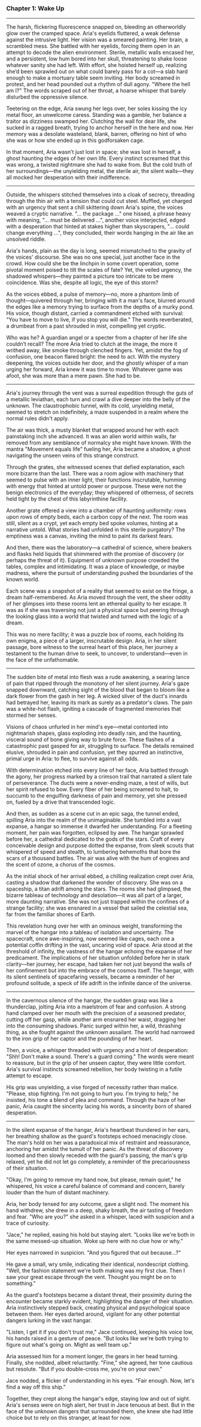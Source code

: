 ### Chapter 1: Wake Up

---

The harsh, flickering fluorescence snapped on, bleeding an otherworldly glow over the cramped space. Aria's eyelids fluttered, a weak defense against the intrusive light. Her vision was a smeared painting. Her brain, a scrambled mess. She battled with her eyelids, forcing them open in an attempt to decode the alien environment. Sterile, metallic walls encased her, and a persistent, low hum bored into her skull, threatening to shake loose whatever sanity she had left. With effort, she hoisted herself up, realizing she’d been sprawled out on what could barely pass for a cot—a slab hard enough to make a mortuary table seem inviting. Her body screamed in protest, and her head pounded out a rhythm of dull agony. "Where the hell am I?" The words scraped out of her throat, a hoarse whisper that barely disturbed the oppressive silence.

Teetering on the edge, Aria swung her legs over, her soles kissing the icy metal floor, an unwelcome caress. Standing was a gamble, her balance a traitor as dizziness swamped her. Clutching the wall for dear life, she sucked in a ragged breath, trying to anchor herself in the here and now. Her memory was a desolate wasteland, blank, barren, offering no hint of who she was or how she ended up in this godforsaken cage.

In that moment, Aria wasn’t just lost in space; she was lost in herself, a ghost haunting the edges of her own life. Every instinct screamed that this was wrong, a twisted nightmare she had to wake from. But the cold truth of her surroundings—the unyielding metal, the sterile air, the silent walls—they all mocked her desperation with their indifference.


---


Outside, the whispers stitched themselves into a cloak of secrecy, threading through the thin air with a tension that could cut steel. Muffled, yet charged with an urgency that sent a chill skittering down Aria's spine, the voices weaved a cryptic narrative. "... the package ..." one hissed, a phrase heavy with meaning, "... must be delivered ...", another voice interjected, edged with a desperation that hinted at stakes higher than skyscrapers, "... could change everything ...", they concluded, their words hanging in the air like an unsolved riddle.

Aria's hands, plain as the day is long, seemed mismatched to the gravity of the voices' discourse. She was no one special, just another face in the crowd. How could she be the linchpin in some covert operation, some pivotal moment poised to tilt the scales of fate? Yet, the veiled urgency, the shadowed whispers—they painted a picture too intricate to be mere coincidence. Was she, despite all logic, the eye of this storm?

As the voices ebbed, a pulse of memory—no, more a phantom limb of thought—quivered through her, bringing with it a man's face, blurred around the edges like a memory trying to surface from the depths of a murky pond. His voice, though distant, carried a commandment etched with survival: "You have to move to live, if you stop you will die." The words reverberated, a drumbeat from a past shrouded in mist, compelling yet cryptic.

Who was he? A guardian angel or a specter from a chapter of her life she couldn’t recall? The more Aria tried to clutch at the image, the more it writhed away, like smoke through clenched fingers. Yet, amidst the fog of confusion, one beacon flared bright: the need to act. With the mystery deepening, the voices outside her door, and the ghostly whisper of a man urging her forward, Aria knew it was time to move. Whatever game was afoot, she was more than a mere pawn. She had to be.


---


Aria's journey through the vent was a surreal expedition through the guts of a metallic leviathan, each turn and crawl a dive deeper into the belly of the unknown. The claustrophobic tunnel, with its cold, unyielding metal, seemed to stretch on indefinitely, a maze suspended in a realm where the normal rules didn't apply.

The air was thick, a musty blanket that wrapped around her with each painstaking inch she advanced. It was an alien world within walls, far removed from any semblance of normalcy she might have known. With the mantra "Movement equals life" fueling her, Aria became a shadow, a ghost navigating the unseen veins of this strange construct.

Through the grates, she witnessed scenes that defied explanation, each more bizarre than the last. There was a room aglow with machinery that seemed to pulse with an inner light, their functions inscrutable, humming with energy that hinted at untold power or purpose. These were not the benign electronics of the everyday; they whispered of otherness, of secrets held tight by the chest of this labyrinthine facility.

Another grate offered a view into a chamber of haunting uniformity: rows upon rows of empty beds, each a carbon copy of the next. The room was still, silent as a crypt, yet each empty bed spoke volumes, hinting at a narrative untold. What stories had unfolded in this sterile purgatory? The emptiness was a canvas, inviting the mind to paint its darkest fears.

And then, there was the laboratory—a cathedral of science, where beakers and flasks held liquids that shimmered with the promise of discovery (or perhaps the threat of it). Equipment of unknown purpose crowded the tables, complex and intimidating. It was a place of knowledge, or maybe madness, where the pursuit of understanding pushed the boundaries of the known world.

Each scene was a snapshot of a reality that seemed to exist on the fringe, a dream half-remembered. As Aria moved through the vent, the sheer oddity of her glimpses into these rooms lent an ethereal quality to her escape. It was as if she was traversing not just a physical space but peering through the looking glass into a world that twisted and turned with the logic of a dream.

This was no mere facility; it was a puzzle box of rooms, each holding its own enigma, a piece of a larger, inscrutable design. Aria, in her silent passage, bore witness to the surreal heart of this place, her journey a testament to the human drive to seek, to uncover, to understand—even in the face of the unfathomable.


---


The sudden bite of metal into flesh was a rude awakening, a searing lance of pain that ripped through the monotony of her silent journey. Aria's gaze snapped downward, catching sight of the blood that began to bloom like a dark flower from the gash in her leg. A wicked sliver of the duct's innards had betrayed her, leaving its mark as surely as a predator's claws. The pain was a white-hot flash, igniting a cascade of fragmented memories that stormed her senses.

Visions of chaos unfurled in her mind's eye—metal contorted into nightmarish shapes, glass exploding into deadly rain, and the haunting, visceral sound of bone giving way to brute force. These flashes of a catastrophic past gasped for air, struggling to surface. The details remained elusive, shrouded in pain and confusion, yet they spurred an instinctive, primal urge in Aria: to flee, to survive against all odds.

With determination etched into every line of her face, Aria battled through the agony, her progress marked by a crimson trail that narrated a silent tale of perseverance. The ducts were a never-ending maze, a test of wills, but her spirit refused to bow. Every fiber of her being screamed to halt, to succumb to the engulfing darkness of pain and memory, yet she pressed on, fueled by a drive that transcended logic.

And then, as sudden as a scene cut in an epic saga, the tunnel ended, spilling Aria into the realm of the unimaginable. She tumbled into a vast expanse, a hangar so immense it dwarfed her understanding. For a fleeting moment, her pain was forgotten, eclipsed by awe. The hangar sprawled before her, a cathedral dedicated to the gods of the stars. Craft of every conceivable design and purpose dotted the expanse, from sleek scouts that whispered of speed and stealth, to lumbering behemoths that bore the scars of a thousand battles. The air was alive with the hum of engines and the scent of ozone, a chorus of the cosmos.

As the initial shock of her arrival ebbed, a chilling realization crept over Aria, casting a shadow that darkened the wonder of discovery. She was on a spaceship, a titan adrift among the stars. The rooms she had glimpsed, the bizarre tableau of technology and desolation—it was all part of a larger, more daunting narrative. She was not just trapped within the confines of a strange facility; she was ensnared in a vessel that sailed the celestial sea, far from the familiar shores of Earth.

This revelation hung over her with an ominous weight, transforming the marvel of the hangar into a tableau of isolation and uncertainty. The spacecraft, once awe-inspiring, now seemed like cages, each one a potential coffin drifting in the vast, uncaring void of space. Aria stood at the threshold of infinity, the vastness of the hangar echoing the expanse of her predicament. The implications of her situation unfolded before her in stark clarity—her journey, her escape, had taken her not just beyond the walls of her confinement but into the embrace of the cosmos itself. The hangar, with its silent sentinels of spacefaring vessels, became a reminder of her profound solitude, a speck of life adrift in the infinite dance of the universe.


---


In the cavernous silence of the hangar, the sudden grasp was like a thunderclap, jolting Aria into a maelstrom of fear and confusion. A strong hand clamped over her mouth with the precision of a seasoned predator, cutting off her gasp, while another arm ensnared her waist, dragging her into the consuming shadows. Panic surged within her, a wild, thrashing thing, as she fought against the unknown assailant. The world had narrowed to the iron grip of her captor and the pounding of her heart.

Then, a voice, a whisper threaded with urgency and a hint of desperation: "Shh! Don't make a sound. There's a guard coming." The words were meant to reassure, but in the grip of her unseen captor, they were little comfort. Aria's survival instincts screamed rebellion, her body twisting in a futile attempt to escape.

His grip was unyielding, a vise forged of necessity rather than malice. "Please, stop fighting. I'm not going to hurt you. I'm trying to help," he insisted, his tone a blend of plea and command. Through the haze of her panic, Aria caught the sincerity lacing his words, a sincerity born of shared desperation.


---


In the silent expanse of the hangar, Aria's heartbeat thundered in her ears, her breathing shallow as the guard's footsteps echoed menacingly close. The man's hold on her was a paradoxical mix of restraint and reassurance, anchoring her amidst the tumult of her panic. As the threat of discovery loomed and then slowly receded with the guard's passing, the man's grip relaxed, yet he did not let go completely, a reminder of the precariousness of their situation.

"Okay, I'm going to remove my hand now, but please, remain quiet," he whispered, his voice a careful balance of command and concern, barely louder than the hum of distant machinery.

Aria, her body tensed for any outcome, gave a slight nod. The moment his hand withdrew, she drew in a deep, shaky breath, the air tasting of freedom and fear. "Who are you?" she asked in a whisper, laced with suspicion and a trace of curiosity.

"Jace," he replied, easing his hold but staying alert. "Looks like we're both in the same messed-up situation. Woke up here with no clue how or why."

Her eyes narrowed in suspicion. "And you figured that out because...?"

He gave a small, wry smile, indicating their identical, nondescript clothing. "Well, the fashion statement we're both making was my first clue. Then I saw your great escape through the vent. Thought you might be on to something."

As the guard's footsteps became a distant threat, their proximity during the encounter became starkly evident, highlighting the danger of their situation. Aria instinctively stepped back, creating physical and psychological space between them. Her eyes darted around, vigilant for any other potential dangers lurking in the vast hangar.

"Listen, I get it if you don't trust me," Jace continued, keeping his voice low, his hands raised in a gesture of peace. "But looks like we're both trying to figure out what's going on. Might as well team up."

Aria assessed him for a moment longer, the gears in her head turning. Finally, she nodded, albeit reluctantly. "Fine," she agreed, her tone cautious but resolute. "But if you double-cross me, you're on your own."

Jace nodded, a flicker of understanding in his eyes. "Fair enough. Now, let's find a way off this ship."

Together, they crept along the hangar's edge, staying low and out of sight. Aria's senses were on high alert, her trust in Jace tenuous at best. But in the face of the unknown dangers that surrounded them, she knew she had little choice but to rely on this stranger, at least for now.